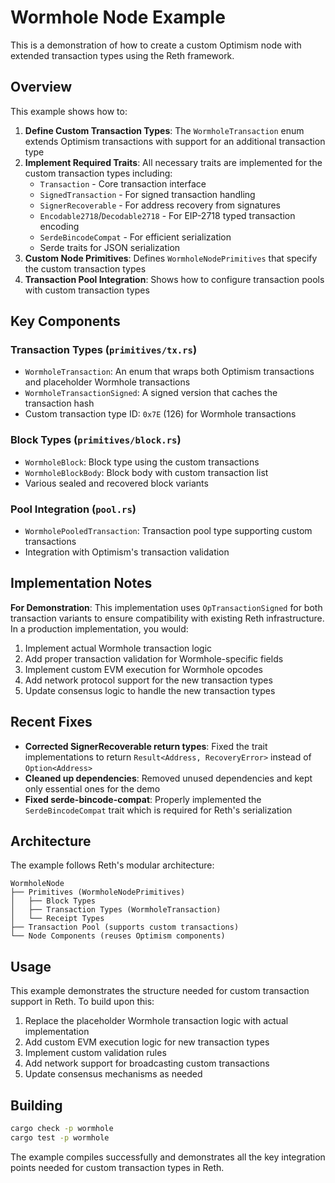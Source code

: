 # Wormhole Node Example

This is a demonstration of how to create a custom Optimism node with extended transaction types using the Reth framework.

## Overview

This example shows how to:

1. **Define Custom Transaction Types**: The `WormholeTransaction` enum extends Optimism transactions with support for an additional transaction type
2. **Implement Required Traits**: All necessary traits are implemented for the custom transaction types including:
   - `Transaction` - Core transaction interface
   - `SignedTransaction` - For signed transaction handling  
   - `SignerRecoverable` - For address recovery from signatures
   - `Encodable2718`/`Decodable2718` - For EIP-2718 typed transaction encoding
   - `SerdeBincodeCompat` - For efficient serialization
   - Serde traits for JSON serialization
3. **Custom Node Primitives**: Defines `WormholeNodePrimitives` that specify the custom transaction types
4. **Transaction Pool Integration**: Shows how to configure transaction pools with custom transaction types

## Key Components

### Transaction Types (`primitives/tx.rs`)

- `WormholeTransaction`: An enum that wraps both Optimism transactions and placeholder Wormhole transactions
- `WormholeTransactionSigned`: A signed version that caches the transaction hash
- Custom transaction type ID: `0x7E` (126) for Wormhole transactions

### Block Types (`primitives/block.rs`)

- `WormholeBlock`: Block type using the custom transactions
- `WormholeBlockBody`: Block body with custom transaction list
- Various sealed and recovered block variants

### Pool Integration (`pool.rs`)

- `WormholePooledTransaction`: Transaction pool type supporting custom transactions
- Integration with Optimism's transaction validation

## Implementation Notes

**For Demonstration**: This implementation uses `OpTransactionSigned` for both transaction variants to ensure compatibility with existing Reth infrastructure. In a production implementation, you would:

1. Implement actual Wormhole transaction logic
2. Add proper transaction validation for Wormhole-specific fields
3. Implement custom EVM execution for Wormhole opcodes
4. Add network protocol support for the new transaction types
5. Update consensus logic to handle the new transaction types

## Recent Fixes

- **Corrected SignerRecoverable return types**: Fixed the trait implementations to return `Result<Address, RecoveryError>` instead of `Option<Address>`
- **Cleaned up dependencies**: Removed unused dependencies and kept only essential ones for the demo
- **Fixed serde-bincode-compat**: Properly implemented the `SerdeBincodeCompat` trait which is required for Reth's serialization

## Architecture

The example follows Reth's modular architecture:

```
WormholeNode
├── Primitives (WormholeNodePrimitives)
│   ├── Block Types
│   ├── Transaction Types (WormholeTransaction)
│   └── Receipt Types
├── Transaction Pool (supports custom transactions)
└── Node Components (reuses Optimism components)
```

## Usage

This example demonstrates the structure needed for custom transaction support in Reth. To build upon this:

1. Replace the placeholder Wormhole transaction logic with actual implementation
2. Add custom EVM execution logic for new transaction types
3. Implement custom validation rules
4. Add network support for broadcasting custom transactions
5. Update consensus mechanisms as needed

## Building

```bash
cargo check -p wormhole
cargo test -p wormhole
```

The example compiles successfully and demonstrates all the key integration points needed for custom transaction types in Reth.